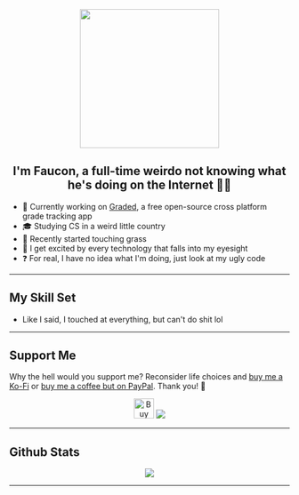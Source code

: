 <div align="center"><img src="https://user-images.githubusercontent.com/49079695/230726744-837e852c-5c4e-45ab-8c47-5620a92ca498.gif" style="width: 250px" /></div>

## <div align="center">I'm Faucon, a full-time weirdo not knowing what he's doing on the Internet 🤷‍♂️</div>

- 🔭 Currently working on [Graded](https://github.com/NightDreamGames/Graded), a free open-source cross platform grade tracking app
- 🎓 Studying CS in a weird little country
- 🌱 Recently started touching grass
- 🤔 I get excited by every technology that falls into my eyesight
- ❓ For real, I have no idea what I'm doing, just look at my ugly code

---

## My Skill Set

- Like I said, I touched at everything, but can't do shit lol

---

## Support Me

Why the hell would you support me? Reconsider life choices and [buy me a Ko-Fi](https://ko-fi.com/faucon) or [buy me a coffee but on PayPal](https://paypal.me/FauconSpartiate). Thank you! 💸

<div align="center">
<a href='https://ko-fi.com/faucon' target='_blank'><img height='36' style='border:0px;height:36px;' src='https://storage.ko-fi.com/cdn/kofi1.png?v=3' border='0' alt='Buy Me a Coffee at ko-fi.com' /></a>
<a href="https://paypal.me/FauconSpartiate"><img src="https://cdn.rawgit.com/twolfson/paypal-github-button/1.0.0/dist/button.svg" /></a>
</div>

---

## Github Stats

<div align="center"><img src="https://github-readme-stats.vercel.app/api?username=FauconSpartiate&show_icons=true&count_private=true&hide_border=true"/></div>

---
